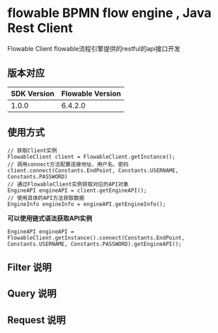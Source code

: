 # flowable BPMN  flow engine , Java Rest Client

Flowable Client flowable流程引擎提供的restful的api接口开发

## 版本对应

<table>
<thead>
<tr>
  <th>SDK Version</th>
  <th>Flowable Version</th>
</tr>
</thead>
<tbody>
<tr>
  <td>1.0.0</td>
  <td>6.4.2.0</td>
</tr>
</tbody>
</table>

## 使用方式

    // 获取Client实例
    FlowableClient client = FlowableClient.getInstance();
	// 调用connect方法配置连接地址、用户名、密码
	client.connect(Constants.EndPoint, Constants.USERNAME, Constants.PASSWORD)
	// 通过FlowableClient实例获取对应的API对象
	EngineAPI engineAPI = client.getEngineAPI();
	// 使用具体的API方法获取数据
	EngineInfo engineInfo = engineAPI.getEngineInfo();


**可以使用链式语法获取API实例**

    EngineAPI engineAPI = FlowableClient.getInstance().connect(Constants.EndPoint, Constants.USERNAME, Constants.PASSWORD).getEngineAPI();

## Filter 说明

## Query 说明

## Request 说明